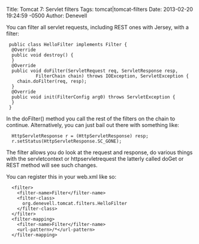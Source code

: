 Title: Tomcat 7: Servlet filters
Tags: tomcat|tomcat-filters
Date: 2013-02-20 19:24:59 -0500 
Author: Denevell


You can filter all servlet requests, including REST ones with Jersey, with a filter:

     public class HelloFilter implements Filter {
      @Override
      public void destroy() {
      }
      @Override
      public void doFilter(ServletRequest req, ServletResponse resp, 
               FilterChain chain) throws IOException, ServletException {
        chain.doFilter(req, resp);
      }
      @Override
      public void init(FilterConfig arg0) throws ServletException {
      }
     }

In the doFilter() method you call the rest of the filters on the chain to continue. Alternatively, you can just bail out there with something like:

      HttpServletResponse r = (HttpServletResponse) resp;
      r.setStatus(HttpServletResponse.SC_GONE);

The filter allows you do look at the request and response, do various things with the servletcontext or httpservletrequest the latterly called doGet or REST method will see such changes.

You can register this in your web.xml like so:

      <filter>
        <filter-name>Filter</filter-name>
        <filter-class>
          org.denevell.tomcat.filters.HelloFilter
        </filter-class>
      </filter>
      <filter-mapping>
        <filter-name>Filter</filter-name>
        <url-pattern>/*</url-pattern>
      </filter-mapping>
